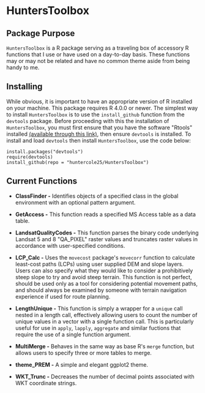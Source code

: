 # **HuntersToolbox**

## Package Purpose

`HuntersToolbox` is a R package serving as a traveling box of accessory R functions that I use or have used on a day-to-day basis. These functions may or may not be related and have no common theme aside from being handy to me.

## Installing

While obvious, it is important to have an appropriate version of R installed on your machine. This package requires R 4.0.0 or newer. The simplest way to install `HuntersToolbox` is to use the `install_github` function from the `devtools` package. Before proceeding with this the installation of `HuntersToolbox`, you must first ensure that you have the software "Rtools" installed [(available through this link)](https://cran.r-project.org/bin/windows/Rtools/), then ensure `devtools` is installed. To install and load `devtools` then install `HuntersToolbox`, use the code below:

```{r}
install.packages("devtools")
require(devtools)
install_github(repo = "huntercole25/HuntersToolbox")
```

## Current Functions

-   **ClassFinder -** Identifies objects of a specified class in the global environment with an optional pattern argument.

-   **GetAccess -** This function reads a specified MS Access table as a data table.

-   **LandsatQualityCodes -** This function parses the binary code underlying Landsat 5 and 8 "QA_PIXEL" raster values and truncates raster values in accordance with user-specified conditions.

-   **LCP_Calc -** Uses the `movecost` package's `movecorr` function to calculate least-cost paths (LCPs) using user supplied DEM and slope layers. Users can also specify what they would like to consider a prohibitively steep slope to try and avoid steep terrain. This function is not perfect, should be used only as a tool for considering potential movement paths, and should always be examined by someone with terrain navigation experience if used for route planning.

-   **LengthUnique -** This function is simply a wrapper for a `unique` call nested in a length call, effectively allowing users to count the number of unique values in a vector with a single function call. This is particularly useful for use in `apply`, `lapply`, `aggregate` and similar fuctions that require the use of a single function argument.

-   **MultiMerge -** Behaves in the same way as base R's `merge` function, but allows users to specify three or more tables to merge.

-   **theme_PREM -** A simple and elegant ggplot2 theme.

-   **WKT_Trunc -** Decreases the number of decimal points associated with WKT coordinate strings.
